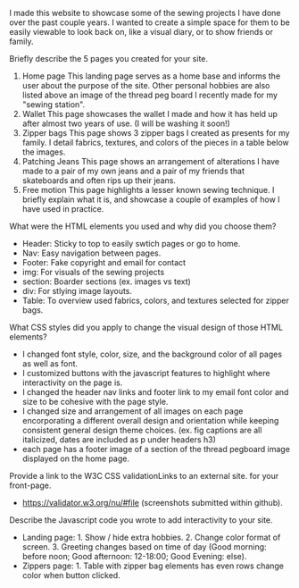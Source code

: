 I made this website to showcase some of the sewing projects I have done over the past couple years. I wanted to create a simple space for them to be easily viewable to look back on, like a visual diary, or to show friends or family. 

Briefly describe the 5 pages you created for your site.
1. Home page
    This landing page serves as a home base and informs the user about the purpose of the site. Other personal hobbies are also listed above an image of the thread peg board I recently made for my "sewing station".
2. Wallet
    This page showcases the wallet I made and how it has held up after almost two years of use. (I will be washing it soon!) 
3. Zipper bags
    This page shows 3 zipper bags I created as presents for my family. I detail fabrics, textures, and colors of the pieces in a table below the images. 
4. Patching Jeans
    This page shows an arrangement of alterations I have made to a pair of my own jeans and a pair of my friends that skateboards and often rips up their jeans.
5. Free motion
    This page highlights a lesser known sewing technique. I briefly explain what it is, and showcase a couple of examples of how I have used in practice. 

What were the HTML elements you used and why did you choose them?
- Header: Sticky to top to easily swtich pages or go to home.
- Nav: Easy navigation between pages.
- Footer: Fake copyright and email for contact
- img: For visuals of the sewing projects
- section: Boarder sections (ex. images vs text)
- div: For stlying image layouts.
- Table: To overview used fabrics, colors, and textures selected for zipper bags. 

What CSS styles did you apply to change the visual design of those HTML elements?
- I changed font style, color, size, and the background color of all pages as well as font.
- I customized buttons with the javascript features to highlight where interactivity on the page is.
- I changed the header nav links and footer link to my email font color and size to be cohesive with the page style.
- I changed size and arrangement of all images on each page encorporating a different overall design and orientation while keeping consistent general design theme choices. (ex. fig captions are all italicized, dates are included as p under headers h3)
- each page has a footer image of a section of the thread pegboard image displayed on the home page.

Provide a link to the W3C CSS validationLinks to an external site. for your front-page.
- https://validator.w3.org/nu/#file (screenshots submitted within github).

Describe the Javascript code you wrote to add interactivity to your site.
- Landing page: 
        1. Show / hide extra hobbies.
        2. Change color format of screen.
        3. Greeting changes based on time of day (Good morning: before noon; Good afternoon: 12-18:00; Good Evening: else).
- Zippers page: 
        1. Table with zipper bag elements has even rows change color when button clicked.